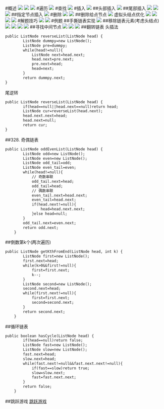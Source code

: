 #概述
![](.z_01_算法_类别_链表_images/b4201551.png)
![](.z_01_算法_类别_链表_images/72e746bb.png)
![](.z_01_算法_类别_链表_images/7820bcc5.png)
#遍历
![](.z_01_算法_类别_链表_images/53c9315e.png)
#查找
![](.z_01_算法_类别_链表_images/d82d2f1f.png)
#插入
![](.z_01_算法_类别_链表_images/eef816f9.png)
##头部插入
![](.z_01_算法_类别_链表_images/9b25c0e7.png)
##尾部插入
![](.z_01_算法_类别_链表_images/9cf5643e.png)
![](.z_01_算法_类别_链表_images/2f4f4001.png)
![](.z_01_算法_类别_链表_images/96ec144f.png)
##指定节点插入
![](.z_01_算法_类别_链表_images/91b7404c.png)
#删除
![](.z_01_算法_类别_链表_images/eb41cb1d.png)
![](.z_01_算法_类别_链表_images/75971028.png)
##删除给点节点
![](.z_01_算法_类别_链表_images/651cc223.png)
虚拟头结点优化
![](.z_01_算法_类别_链表_images/844d18e8.png)
![](.z_01_算法_类别_链表_images/9f282603.png)
![](.z_01_算法_类别_链表_images/132fa5b2.png)
![](.z_01_算法_类别_链表_images/c2986373.png)
#解题技巧
![](.z_01_算法_类别_链表_images/d2d5ef87.png)
![](.z_01_算法_类别_链表_images/902ce9a1.png)
#例题
##手撕链表实现
![](.z_01_算法_类别_链表_images/5b4e5e91.png)
##移除链表元素(考虑头结点)
![](.z_01_算法_类别_链表_images/dfb5f13e.png)
![](.z_01_算法_类别_链表_images/a123e146.png)
![](.z_01_算法_类别_链表_images/4d01fb2f.png)
![](.z_01_算法_类别_链表_images/10ed1802.png)
##寻找中间节点
![](.z_01_算法_类别_链表_images/6268867c.png)
![](.z_01_算法_类别_链表_images/5e9cc31f.png)
![](.z_01_算法_类别_链表_images/08f1051a.png)
##翻转链表
[](https://leetcode-cn.com/problems/reverse-linked-list/)
头插法

```asp
public ListNode reverseList(ListNode head) {
        ListNode dummpy=new ListNode();
        ListNode pre=dummpy;
        while(head!=null){
            ListNode next=head.next;
            head.next=pre.next;
            pre.next=head;
            head=next;
        }
        return dummpy.next;
}
```
尾逆转
```asp
public ListNode reverseList(ListNode head) {
        if(head==null||head.next==null)return head;
        ListNode cur=reverseList(head.next);
        head.next.next=head;
        head.next=null;
        return cur;
}
```
##328. 奇偶链表
```asp
public ListNode oddEvenList(ListNode head) {
        ListNode odd=new ListNode();
        ListNode even=new ListNode();
        ListNode odd_tail=odd;
        ListNode even_tail=even;
        while(head!=null){            
            // 奇数串联
            odd_tail.next=head;
            odd_tail=head;
            // 偶数串联
            even_tail.next=head.next;
            even_tail=head.next;
            if(head.next!=null){
                head=head.next.next;
            }else head=null;
        }
        odd_tail.next=even.next;
        return odd.next;
    }
```
##倒数第k个(两次遍历)
```asp
public ListNode getKthFromEnd(ListNode head, int k) {
        ListNode first=new ListNode();
        first.next=head;
        while(k>0&&first!=null){
            first=first.next;
            k--;
        }
        ListNode second=new ListNode();
        second.next=head;
        while(first.next!=null){
            first=first.next;
            second=second.next;
        }
        return second.next;
    }
```
##循环链表
```asp
public boolean hasCycle(ListNode head) {
        if(head==null)return false;
        ListNode fast=new ListNode();
        ListNode slow=new ListNode();
        fast.next=head;
        slow.next=head;
        while(fast.next!=null&&fast.next.next!=null){
            if(fast==slow)return true;
            slow=slow.next;
            fast=fast.next.next;
        }
        return false;
    }
```
##跳跃游戏
[跳跃游戏](https://leetcode-cn.com/problems/jump-game/)

